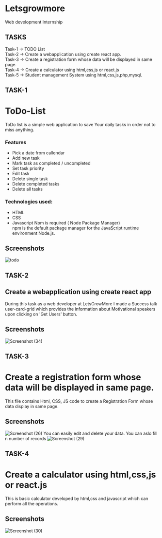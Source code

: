 
# Letsgrowmore
Web development Internship 

## TASKS
Task-1 -> TODO List   
Task-2 -> Create a webapplication using create react app.  
Task-3 -> Create a registration form whose data will be displayed in same page.  
Task-4 -> Create a calculator using html,css,js or react.js  
Task-5 -> Student management System using html,css,js,php,mysql.

## TASK-1
# ToDo-List
ToDo list is a simple web application to save Your daily tasks in order not to miss anything.
### Features
* Pick a date from callendar
* Add new task
* Mark task as completed / uncompleted
* Set task priority
* Edit task
* Delete single task
* Delete completed tasks
* Delete all tasks
### Technologies used:
* HTML
* CSS
* Javascript
 Npm is required ( Node Package Manager)  
    npm is the default package manager for the JavaScript runtime environment Node.js.
## Screenshots
![todo](https://github.com/Chandana7213/Letsgrowmore-Tasks-/assets/131273090/ca807548-9453-4876-9676-182e27a3e4b3) 


## TASK-2
## Create a webapplication using create react app
During this task as a web developer  at LetsGrowMore I made a Success talk user-card-grid which provides the information about Motivational speakers upon clicking on 'Get Users' button.
## Screenshots
![Screenshot (34)](https://github.com/Chandana7213/Letsgrowmore-Tasks-/assets/131273090/9a2e67f6-4939-46cd-8083-127d6c98863e)

## TASK-3
# Create a registration form whose data will be displayed in same page. 
This file contains Html, CSS, JS code to create a Registration Form whose data display in same page.
## Screenshots
![Screenshot (26)](https://github.com/Chandana7213/Letsgrowmore-Tasks-/assets/131273090/5a0ab0b0-f557-477c-b93d-6c33fa841348)
You can easily edit and delete your data.
You can aslo fill n number of records
![Screenshot (29)](https://github.com/Chandana7213/Letsgrowmore-Tasks-/assets/131273090/8ae01069-21ea-485c-b209-389f4165a071)

## TASK-4
# Create a calculator using html,css,js or react.js  
This is basic calculator developed by html,css and javascript which can perform all the operations.
## Screenshots
![Screenshot (30)](https://github.com/Chandana7213/Letsgrowmore-Tasks-/assets/131273090/bde05fca-0bb6-4ef3-8fcc-c0f180cd8b74)

